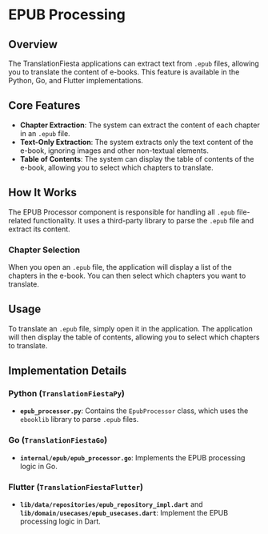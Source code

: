 # EPUB Processing

## Overview

The TranslationFiesta applications can extract text from `.epub` files, allowing you to translate the content of e-books. This feature is available in the Python, Go, and Flutter implementations.

## Core Features

- **Chapter Extraction**: The system can extract the content of each chapter in an `.epub` file.
- **Text-Only Extraction**: The system extracts only the text content of the e-book, ignoring images and other non-textual elements.
- **Table of Contents**: The system can display the table of contents of the e-book, allowing you to select which chapters to translate.

## How It Works

The EPUB Processor component is responsible for handling all `.epub` file-related functionality. It uses a third-party library to parse the `.epub` file and extract its content.

### Chapter Selection

When you open an `.epub` file, the application will display a list of the chapters in the e-book. You can then select which chapters you want to translate.

## Usage

To translate an `.epub` file, simply open it in the application. The application will then display the table of contents, allowing you to select which chapters to translate.

## Implementation Details

### Python (`TranslationFiestaPy`)
- **`epub_processor.py`**: Contains the `EpubProcessor` class, which uses the `ebooklib` library to parse `.epub` files.

### Go (`TranslationFiestaGo`)
- **`internal/epub/epub_processor.go`**: Implements the EPUB processing logic in Go.

### Flutter (`TranslationFiestaFlutter`)
- **`lib/data/repositories/epub_repository_impl.dart`** and **`lib/domain/usecases/epub_usecases.dart`**: Implement the EPUB processing logic in Dart.